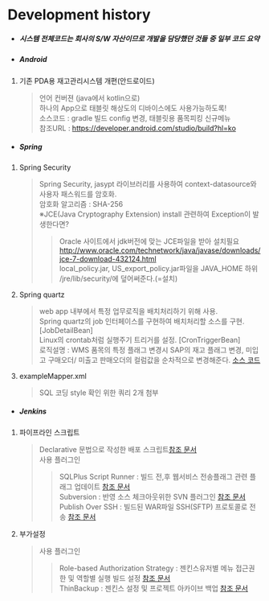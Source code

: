 # Development history
- ##### 시스템 전체코드는 회사의 S/W 자산이므로 개발을 담당했던 것들 중 일부 코드 요약 


- ##### Android

1. 기존 PDA용 재고관리시스템 개편(안드로이드)

	> 언어 컨버젼 (java에서 kotlin으로)   
	> 하나의 App으로 태블릿 해상도의 디바이스에도 사용가능하도록!   
	> 소스코드 : gradle 빌드 config 변경, 태블릿용 품목피킹 신규메뉴   
	> 참조URL : https://developer.android.com/studio/build?hl=ko   

- ##### Spring

1. Spring Security

	> Spring Security, jasypt 라이브러리를 사용하여 context-datasource와 사용자 패스워드를 암호화.   
	> 암호화 알고리즘 : SHA-256   
	> ※JCE(Java Cryptography Extension) install 관련하여 Exception이 발생한다면?   
	>  > Oracle 사이트에서 jdk버전에 맞는 JCE파일을 받아 설치필요 <http://www.oracle.com/technetwork/java/javase/downloads/jce-7-download-432124.html>   
	>  > local_policy.jar, US_export_policy.jar파일을 JAVA_HOME 하위 /jre/lib/security/에 덮어써준다.(=설치)   

2. Spring quartz

	> web app 내부에서 특정 업무로직을 배치처리하기 위해 사용.   
	> Spring quartz의 job 인터페이스를 구현하여 배치처리할 소스를 구현. [JobDetailBean]   
	> Linux의 crontab처럼 실행주기 트리거를 설정. [CronTriggerBean]   
	> 로직설명 : WMS 품목의 특정 플래그 변경시 SAP의 재고 플래그 변경, 미입고 구매오더/ 미출고 판매오더의 컬럼값을 순차적으로 변경해준다. [소스 코드](https://github.com/wolf2nd/portfolio/blob/master/Spring/src/main/java/wms/service/task/NaviBatchTask.java)  	

3. exampleMapper.xml

	> SQL 코딩 style 확인 위한 쿼리 2개 첨부   

- ##### Jenkins
  
1. 파이프라인 스크립트

	> Declarative 문법으로 작성한 배포 스크립트[참조 문서](https://jenkins.io/doc/book/pipeline/syntax/#declarative-pipeline)   
	> 사용 플러그인     
	>  > SQLPlus Script Runner : 빌드 전,후 웹서비스 전송플래그 관련 플래그 업데이트  [참조 문서](https://plugins.jenkins.io/sqlplus-script-runner/)   
	>  > Subversion : 반영 소스 체크아웃위한 SVN 플러그인 [참조 문서](https://plugins.jenkins.io/subversion//)   
	>  > Publish Over SSH : 빌드된 WAR파일 SSH(SFTP) 프로토콜로 전송 [참조 문서](https://plugins.jenkins.io/publish-over-ssh/)   
  
2. 부가설정

	> 사용 플러그인   
	>  > Role-based Authorization Strategy : 젠킨스유저별 메뉴 접근권한 및 역할별 실행 빌드 설정 [참조 문서](https://plugins.jenkins.io/role-strategy/)   
	>  > ThinBackup : 젠킨스 설정 및 프로젝트 아카이브 백업 [참조 문서](https://plugins.jenkins.io/thinBackup/)   

